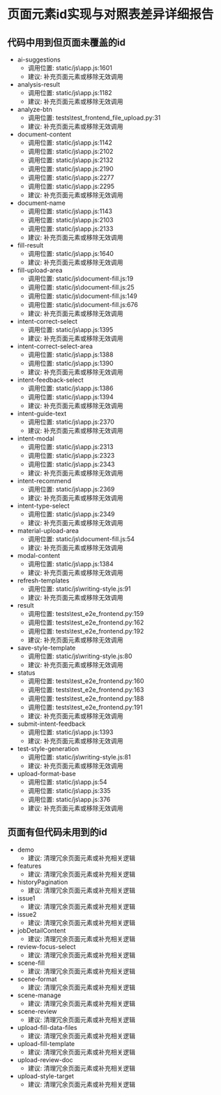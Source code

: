 # 页面元素id实现与对照表差异详细报告

## 代码中用到但页面未覆盖的id
- ai-suggestions
    - 调用位置: static/js\app.js:1601
    - 建议: 补充页面元素或移除无效调用
- analysis-result
    - 调用位置: static/js\app.js:1182
    - 建议: 补充页面元素或移除无效调用
- analyze-btn
    - 调用位置: tests\test_frontend_file_upload.py:31
    - 建议: 补充页面元素或移除无效调用
- document-content
    - 调用位置: static/js\app.js:1142
    - 调用位置: static/js\app.js:2102
    - 调用位置: static/js\app.js:2132
    - 调用位置: static/js\app.js:2190
    - 调用位置: static/js\app.js:2277
    - 调用位置: static/js\app.js:2295
    - 建议: 补充页面元素或移除无效调用
- document-name
    - 调用位置: static/js\app.js:1143
    - 调用位置: static/js\app.js:2103
    - 调用位置: static/js\app.js:2133
    - 建议: 补充页面元素或移除无效调用
- fill-result
    - 调用位置: static/js\app.js:1640
    - 建议: 补充页面元素或移除无效调用
- fill-upload-area
    - 调用位置: static/js\document-fill.js:19
    - 调用位置: static/js\document-fill.js:25
    - 调用位置: static/js\document-fill.js:149
    - 调用位置: static/js\document-fill.js:676
    - 建议: 补充页面元素或移除无效调用
- intent-correct-select
    - 调用位置: static/js\app.js:1395
    - 建议: 补充页面元素或移除无效调用
- intent-correct-select-area
    - 调用位置: static/js\app.js:1388
    - 调用位置: static/js\app.js:1390
    - 建议: 补充页面元素或移除无效调用
- intent-feedback-select
    - 调用位置: static/js\app.js:1386
    - 调用位置: static/js\app.js:1394
    - 建议: 补充页面元素或移除无效调用
- intent-guide-text
    - 调用位置: static/js\app.js:2370
    - 建议: 补充页面元素或移除无效调用
- intent-modal
    - 调用位置: static/js\app.js:2313
    - 调用位置: static/js\app.js:2323
    - 调用位置: static/js\app.js:2343
    - 建议: 补充页面元素或移除无效调用
- intent-recommend
    - 调用位置: static/js\app.js:2369
    - 建议: 补充页面元素或移除无效调用
- intent-type-select
    - 调用位置: static/js\app.js:2349
    - 建议: 补充页面元素或移除无效调用
- material-upload-area
    - 调用位置: static/js\document-fill.js:54
    - 建议: 补充页面元素或移除无效调用
- modal-content
    - 调用位置: static/js\app.js:1384
    - 建议: 补充页面元素或移除无效调用
- refresh-templates
    - 调用位置: static/js\writing-style.js:91
    - 建议: 补充页面元素或移除无效调用
- result
    - 调用位置: tests\test_e2e_frontend.py:159
    - 调用位置: tests\test_e2e_frontend.py:162
    - 调用位置: tests\test_e2e_frontend.py:192
    - 建议: 补充页面元素或移除无效调用
- save-style-template
    - 调用位置: static/js\writing-style.js:80
    - 建议: 补充页面元素或移除无效调用
- status
    - 调用位置: tests\test_e2e_frontend.py:160
    - 调用位置: tests\test_e2e_frontend.py:163
    - 调用位置: tests\test_e2e_frontend.py:188
    - 调用位置: tests\test_e2e_frontend.py:191
    - 建议: 补充页面元素或移除无效调用
- submit-intent-feedback
    - 调用位置: static/js\app.js:1393
    - 建议: 补充页面元素或移除无效调用
- test-style-generation
    - 调用位置: static/js\writing-style.js:81
    - 建议: 补充页面元素或移除无效调用
- upload-format-base
    - 调用位置: static/js\app.js:54
    - 调用位置: static/js\app.js:335
    - 调用位置: static/js\app.js:376
    - 建议: 补充页面元素或移除无效调用

## 页面有但代码未用到的id
- demo
    - 建议: 清理冗余页面元素或补充相关逻辑
- features
    - 建议: 清理冗余页面元素或补充相关逻辑
- historyPagination
    - 建议: 清理冗余页面元素或补充相关逻辑
- issue1
    - 建议: 清理冗余页面元素或补充相关逻辑
- issue2
    - 建议: 清理冗余页面元素或补充相关逻辑
- jobDetailContent
    - 建议: 清理冗余页面元素或补充相关逻辑
- review-focus-select
    - 建议: 清理冗余页面元素或补充相关逻辑
- scene-fill
    - 建议: 清理冗余页面元素或补充相关逻辑
- scene-format
    - 建议: 清理冗余页面元素或补充相关逻辑
- scene-manage
    - 建议: 清理冗余页面元素或补充相关逻辑
- scene-review
    - 建议: 清理冗余页面元素或补充相关逻辑
- upload-fill-data-files
    - 建议: 清理冗余页面元素或补充相关逻辑
- upload-fill-template
    - 建议: 清理冗余页面元素或补充相关逻辑
- upload-review-doc
    - 建议: 清理冗余页面元素或补充相关逻辑
- upload-style-target
    - 建议: 清理冗余页面元素或补充相关逻辑

